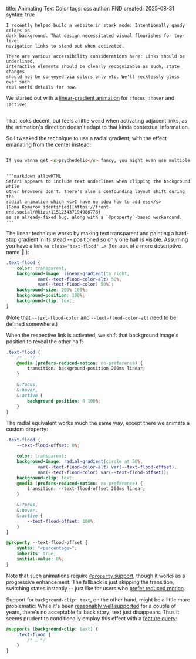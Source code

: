 title: Animating Text Color
tags: css
author: FND
created: 2025-08-31
syntax: true

```intro
I recently helped build a website in stark mode: Intentionally gaudy colors on
dark background. That design necessitated visual flourishes for top-level
navigation links to stand out when activated.
```

```aside
There are various accessibility considerations here: Links should be underlined,
interactive elements should be clearly recognizable as such, state changes
should not be conveyed via colors only etc. We'll recklessly gloss over such
real-world details for now.
```

We started out with a
[linear-gradient animation](https://css-tricks.com/4-ways-to-animate-the-color-of-a-text-link-on-hover/)
for `:focus`, `:hover` and `:active`:

```embed uri=./demo-linear.html resize
```

That looks decent, but feels a little weird when activating adjacent links, as
the animation's direction doesn't adapt to that kinda contextual information.

So I tweaked the technique to use a radial gradient, with the effect emanating
from the center instead:

```embed uri=./demo-radial.html resize
```

```markdown allowHTML
If you wanna get <s>psychedelic</s> fancy, you might even use multiple colors:
```

```embed uri=./demo-rainbow.html resize
```

```infobox
'''markdown allowHTML
Safari appears to include text underlines when clipping the background while
other browsers don't. There's also a confounding layout shift during the
radial animation which <s>I have no idea how to address</s>
[Roma Komarov identified](https://front-end.social/@kizu/115123437194986778)
as an already-fixed bug, along with a `@property`-based workaround.
'''
```

The linear technique works by making text transparent and painting a hard-stop
gradient in its stead -- positioned so only one half is visible. Assuming you
have a link `<a class="text-flood" …>` (for lack of a more descriptive name 🤷 ):

```css
.text-flood {
    color: transparent;
    background-image: linear-gradient(to right,
            var(--text-flood-color-alt) 50%,
            var(--text-flood-color) 50%);
    background-size: 200% 100%;
    background-position: 100%;
    background-clip: text;
}
```

(Note that `--text-flood-color` and `--text-flood-color-alt` need to be defined
somewhere.)

When the respective link is activated, we shift that background image's position
to reveal the other half:

```css
.text-flood {
    /* … */
    @media (prefers-reduced-motion: no-preference) {
        transition: background-position 200ms linear;
    }

    &:focus,
    &:hover,
    &:active {
        background-position: 0 100%;
    }
}
```

The radial equivalent works much the same way, except there we animate a custom
property:

```css
.text-flood {
    --text-flood-offset: 0%;

    color: transparent;
    background-image: radial-gradient(circle at 50%,
            var(--text-flood-color-alt) var(--text-flood-offset),
            var(--text-flood-color) var(--text-flood-offset));
    background-clip: text;
    @media (prefers-reduced-motion: no-preference) {
        transition: --text-flood-offset 200ms linear;
    }

    &:focus,
    &:hover,
    &:active {
        --text-flood-offset: 100%;
    }
}

@property --text-flood-offset {
    syntax: "<percentage>";
    inherits: true;
    initial-value: 0%;
}
```

Note that such animations require
[`@property` support](https://developer.mozilla.org/en-US/docs/Web/CSS/@property#browser_compatibility),
though it works as a progressive enhancement: The fallback is just skipping the
transition, switching states instantly -- just like for users who
[prefer reduced motion](https://developer.mozilla.org/en-US/docs/Web/CSS/@media/prefers-reduced-motion).

Support for `background-clip: text`, on the other hand, might be a little more
problematic: While it's been
[reasonably well supported](https://developer.mozilla.org/en-US/docs/Web/CSS/background-clip#browser_compatibility)
for a couple of years, there's no acceptable fallback story; text just
disappears. Thus it seems prudent to conditionally employ this effect with a
[feature query](https://developer.mozilla.org/en-US/docs/Web/CSS/@supports):

```css
@supports (background-clip: text) {
    .text-flood {
        /* … */
    }
}
```
